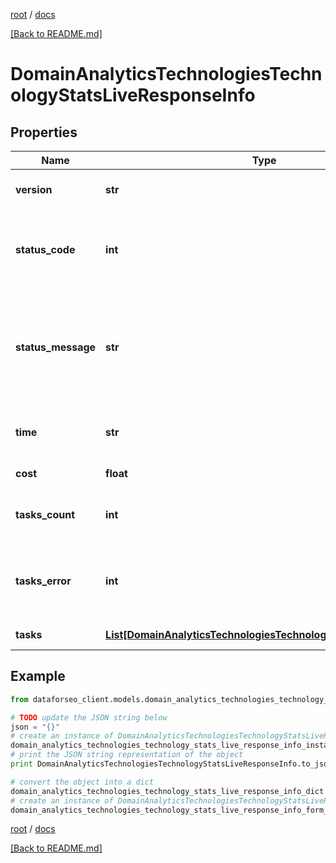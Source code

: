 [root](./../ "root") / [docs](./ "docs")

[[Back to README.md]](./../README.md "[Back to README.md]")

# DomainAnalyticsTechnologiesTechnologyStatsLiveResponseInfo

## Properties

Name | Type | Description | Notes
------------ | ------------- | ------------- | -------------
**version** | **str** | the current version of the API | [optional]
**status_code** | **int** | general status code you can find the full list of the response codes here | [optional]
**status_message** | **str** | general informational message you can find the full list of general informational messages here | [optional]
**time** | **str** | total execution time, seconds | [optional]
**cost** | **float** | total tasks cost, USD | [optional]
**tasks_count** | **int** | the number of tasks in the tasks array | [optional]
**tasks_error** | **int** | the number of tasks in the tasks array returned with an error | [optional]
**tasks** | [**List[DomainAnalyticsTechnologiesTechnologyStatsLiveTaskInfo]**](DomainAnalyticsTechnologiesTechnologyStatsLiveTaskInfo.md) | array of tasks | [optional]

## Example

```python
from dataforseo_client.models.domain_analytics_technologies_technology_stats_live_response_info import DomainAnalyticsTechnologiesTechnologyStatsLiveResponseInfo

# TODO update the JSON string below
json = "{}"
# create an instance of DomainAnalyticsTechnologiesTechnologyStatsLiveResponseInfo from a JSON string
domain_analytics_technologies_technology_stats_live_response_info_instance = DomainAnalyticsTechnologiesTechnologyStatsLiveResponseInfo.from_json(json)
# print the JSON string representation of the object
print DomainAnalyticsTechnologiesTechnologyStatsLiveResponseInfo.to_json()

# convert the object into a dict
domain_analytics_technologies_technology_stats_live_response_info_dict = domain_analytics_technologies_technology_stats_live_response_info_instance.to_dict()
# create an instance of DomainAnalyticsTechnologiesTechnologyStatsLiveResponseInfo from a dict
domain_analytics_technologies_technology_stats_live_response_info_form_dict = domain_analytics_technologies_technology_stats_live_response_info.from_dict(domain_analytics_technologies_technology_stats_live_response_info_dict)
```

  

[root](./../ "root") / [docs](./ "docs")

[[Back to README.md]](./../README.md "[Back to README.md]")
